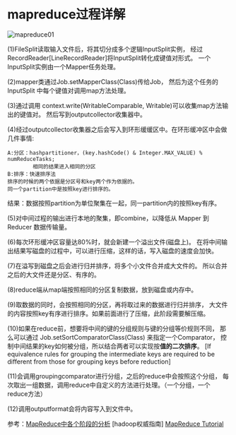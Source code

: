 # mapreduce过程详解

![mapreduce01](https://s1.ax1x.com/2020/06/22/NGO3ZD.jpg)

(1)FileSplit读取输入文件后，将其切分成多个逻辑InputSplit实例，
经过RecordReader[LineRecordReader]将InputSplit转化成键值对形式。
一个InputSplit实例由一个Mapper任务处理。

(2)mapper类通过Job.setMapperClass(Class)传给Job，
然后为这个任务的 InputSplit 中每个键值对调用map方法处理。

(3)通过调用 context.write(WritableComparable, Writable)可以收集map方法输出的键值对。
然后写到outputcollector收集器中。

(4)经过outputcollector收集器之后会写入到环形缓缓区中。在环形缓冲区中会做几件事情:

	A:分区：hashpartitioner，(key.hashCode() & Integer.MAX_VALUE) % numReduceTasks;
	        相同的结果进入相同的分区
	B:排序：快速排序法
	排序的时候的两个依据是分区号和key两个作为依据的。
	同一个partition中是按照key进行排序的。
	
结果：数据按照partition为单位聚集在一起，同一partition内的按照key有序。

(5)对中间过程的输出进行本地的聚集，即combine，以降低从 Mapper 到 Reducer 数据传输量。

(6)每次环形缓冲区容量达80%时，就会新建一个溢出文件(磁盘上)。
在将中间输出结果写磁盘的过程中，可以进行压缩，这样的话，写入磁盘的速度会加快。

(7)在溢写到磁盘之后会进行归并排序，将多个小文件合并成大文件的。
所以合并之后的大文件还是分区、有序的。

(8)reduce端从map端按照相同的分区复制数据，放到磁盘或内存中。

(9)取数据的同时，会按照相同的分区，再将取过来的数据进行归并排序，
大文件的内容按照key有序进行排序。如果前面进行了压缩，此阶段需要解压缩。

(10)如果在reduce前，想要将中间的键的分组规则与键的分组等价规则不同，
那么可以通过 Job.setSortComparatorClass(Class) 来指定一个Comparator，
控制中间结果的key如何被分组，所以结合两者可以实现按**值的二次排序**。
[If equivalence rules for grouping the intermediate keys are required to be 
different from those for grouping keys before reduction]

(11)会调用groupingcomparator进行分组，之后的reduce中会按照这个分组，
每次取出一组数据，调用reduce中自定义的方法进行处理。（一个分组，一个reduce方法）

(12)调用outputformat会将内容写入到文件中。


参考：[MapReduce中各个阶段的分析](https://blog.csdn.net/wyqwilliam/article/details/84669579)
	  [hadoop权威指南]
	  [MapReduce Tutorial](https://hadoop.apache.org/docs/stable/hadoop-mapreduce-client/hadoop-mapreduce-client-core/MapReduceTutorial.html#Reducer)